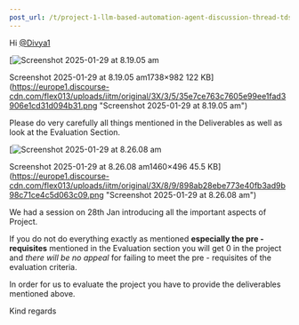 ```yaml
---
post_url: /t/project-1-llm-based-automation-agent-discussion-thread-tds-jan-2025/164277/30
---
```

Hi [@Divya1](/u/divya1)

[![Screenshot 2025-01-29 at 8.19.05 am](https://europe1.discourse-cdn.com/flex013/uploads/iitm/optimized/3X/3/5/35e7ce763c7605e99ee1fad3906e1cd31d094b31_2_690x389.png)

Screenshot 2025-01-29 at 8.19.05 am1738×982 122 KB](https://europe1.discourse-cdn.com/flex013/uploads/iitm/original/3X/3/5/35e7ce763c7605e99ee1fad3906e1cd31d094b31.png "Screenshot 2025-01-29 at 8.19.05 am")

Please do very carefully all things mentioned in the Deliverables as well as look at the Evaluation Section.  

[![Screenshot 2025-01-29 at 8.26.08 am](https://europe1.discourse-cdn.com/flex013/uploads/iitm/optimized/3X/8/9/898ab28ebe773e40fb3ad9b98c71ce4c5d063c09_2_690x234.png)

Screenshot 2025-01-29 at 8.26.08 am1460×496 45.5 KB](https://europe1.discourse-cdn.com/flex013/uploads/iitm/original/3X/8/9/898ab28ebe773e40fb3ad9b98c71ce4c5d063c09.png "Screenshot 2025-01-29 at 8.26.08 am")

We had a session on 28th Jan introducing all the important aspects of Project.

If you do not do everything exactly as mentioned **especially the pre - requisites** mentioned in the Evaluation section you will get 0 in the project and *there will be no appeal* for failing to meet the pre - requisites of the evaluation criteria.

In order for us to evaluate the project you have to provide the deliverables mentioned above.

Kind regards